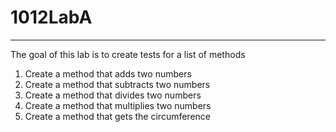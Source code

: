 # 1012LabA
_____________

The goal of this lab is to create tests for a list of methods

1. Create a method that adds two numbers
2. Create a method that subtracts two numbers
3. Create a method that divides two numbers
4. Create a method that multiplies two numbers
5. Create a method that gets the circumference
